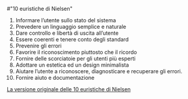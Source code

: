 #"10 euristiche di Nielsen"

1. Informare l’utente sullo stato del sistema
2. Prevedere un linguaggio semplice e naturale
3. Dare controllo e libertà di uscita all’utente
4. Essere coerenti e tenere conto degli standard
5. Prevenire gli errori
6. Favorire il riconoscimento piuttosto che il ricordo
7. Fornire delle scorciatoie per gli utenti più esperti
8. Adottare un estetica ed un design minimalista
9. Aiutare l’utente a riconoscere, diagnosticare e recuperare gli errori.
10. Fornire aiuto e documentazione

[La versione originale delle 10 euristiche di Nielsen](https://www.nngroup.com/articles/ten-usability-heuristics/)
